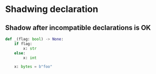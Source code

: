 # Shadwing declaration

## Shadow after incompatible declarations is OK

```py
def _(flag: bool) -> None:
    if flag:
        x: str
    else:
        x: int

    x: bytes = b"foo"
```
